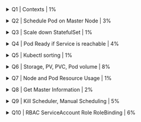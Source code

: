 <details><summary> Q1 | Contexts | 1% </summary><p>

  ![q1](../images/q1.png) </p> </details>

<details><summary> Q2 | Schedule Pod on Master Node | 3% </summary><p>

  ![q2a](../images/q2a.png) ![q2b](../images/q2b.png)</p> </details>

<details><summary> Q3 | Scale down StatefulSet | 1% </summary><p>

  ![q3](../images/q3.png) </p> </details>

<details><summary> Q4 | Pod Ready if Service is reachable | 4% </summary><p>

  ![q4a](../images/q4a.png) ![q4b](../images/q4b.png)</p> </details>

<details><summary> Q5 | Kubectl sorting | 1% </summary><p>

  ![q5](../images/q5.png) </p> </details>

<details><summary> Q6 | Storage, PV, PVC, Pod volume | 8% </summary><p>

  ![q6a](../images/q6a.png) ![q6b](../images/q6b.png)</p> </details>

<details><summary> Q7 | Node and Pod Resource Usage | 1% </summary><p>

  ![q7a](../images/q7a.png) ![q2b](../images/q2b.png)</p> </details>

<details><summary> Q8 | Get Master Information | 2% </summary><p>

  ![q8a](../images/q8a.png) ![q8b](../images/q8b.png) </p> </details>

<details><summary> Q9 | Kill Scheduler, Manual Scheduling | 5% </summary><p>

  ![q9a](../images/q9a.png) ![q9b](../images/q9b.png) ![q9c](../images/q9c.png)</p> </details>

<details><summary> Q10 | RBAC ServiceAccount Role RoleBinding | 6% </summary><p>

  ![q10](../images/q10.png) </p> </details>

